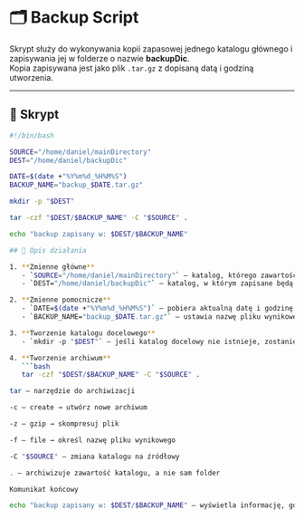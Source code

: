 # 🗂️ Backup Script

Skrypt służy do wykonywania kopii zapasowej jednego katalogu głównego i zapisywania jej w folderze o nazwie **backupDic**.  
Kopia zapisywana jest jako plik `.tar.gz` z dopisaną datą i godziną utworzenia.

---

## 📜 Skrypt

```bash
#!/bin/bash

SOURCE="/home/daniel/mainDirectory"
DEST="/home/daniel/backupDic"

DATE=$(date +"%Y%m%d_%H%M%S")
BACKUP_NAME="backup_$DATE.tar.gz"

mkdir -p "$DEST"

tar -czf "$DEST/$BACKUP_NAME" -C "$SOURCE" .

echo "backup zapisany w: $DEST/$BACKUP_NAME"

## 🔎 Opis działania

1. **Zmienne główne**
   - `SOURCE="/home/daniel/mainDirectory"` – katalog, którego zawartość zostanie zarchiwizowana  
   - `DEST="/home/daniel/backupDic"` – katalog, w którym zapisane będą pliki backupu  

2. **Zmienne pomocnicze**
   - `DATE=$(date +"%Y%m%d_%H%M%S")` – pobiera aktualną datę i godzinę w formacie `RRRRMMDD_GGMMSS` (np. `20250914_142312`)  
   - `BACKUP_NAME="backup_$DATE.tar.gz"` – ustawia nazwę pliku wynikowego backupu  

3. **Tworzenie katalogu docelowego**
   - `mkdir -p "$DEST"` – jeśli katalog docelowy nie istnieje, zostanie automatycznie utworzony  

4. **Tworzenie archiwum**
   ```bash
   tar -czf "$DEST/$BACKUP_NAME" -C "$SOURCE" .

tar – narzędzie do archiwizacji

-c – create → utwórz nowe archiwum

-z – gzip → skompresuj plik

-f – file → określ nazwę pliku wynikowego

-C "$SOURCE" – zmiana katalogu na źródłowy

. – archiwizuje zawartość katalogu, a nie sam folder

Komunikat końcowy

echo "backup zapisany w: $DEST/$BACKUP_NAME" – wyświetla informację, gdzie został zapisany plik backupu
